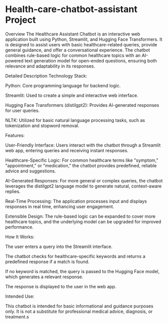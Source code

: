 # Health-care-chatbot-assistant Project


Overview
The Healthcare Assistant Chatbot is an interactive web application built using Python, Streamlit, and Hugging Face Transformers. It is designed to assist users with basic healthcare-related queries, provide general guidance, and offer a conversational experience. The chatbot combines rule-based logic for common healthcare topics with an AI-powered text generation model for open-ended questions, ensuring both relevance and adaptability in its responses.

Detailed Description
Technology Stack:

Python: Core programming language for backend logic.

Streamlit: Used to create a simple and interactive web interface.

Hugging Face Transformers (distilgpt2): Provides AI-generated responses for user queries.

NLTK: Utilized for basic natural language processing tasks, such as tokenization and stopword removal.

Features:

User-Friendly Interface: Users interact with the chatbot through a Streamlit web app, entering queries and receiving instant responses.

Healthcare-Specific Logic: For common healthcare terms like "symptom," "appointment," or "medication," the chatbot provides predefined, reliable advice and suggestions.

AI-Generated Responses: For more general or complex queries, the chatbot leverages the distilgpt2 language model to generate natural, context-aware replies.

Real-Time Processing: The application processes input and displays responses in real time, enhancing user engagement.

Extensible Design: The rule-based logic can be expanded to cover more healthcare topics, and the underlying model can be upgraded for improved performance.

How It Works:

The user enters a query into the Streamlit interface.

The chatbot checks for healthcare-specific keywords and returns a predefined response if a match is found.

If no keyword is matched, the query is passed to the Hugging Face model, which generates a relevant response.

The response is displayed to the user in the web app.

Intended Use:

This chatbot is intended for basic informational and guidance purposes only. It is not a substitute for professional medical advice, diagnosis, or treatment.s
